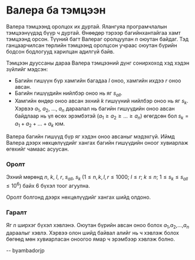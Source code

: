 Валера ба тэмцээн
=================
Валера тэмцээнд оролцох их дуртай. Ялангуяа програмчлалын тэмцээнүүдэд бүүр ч дуртай. Өнөөдөр тэрээр багийнхантайгаа хамт тэмцээнд орсон. Түүний багт Валераг оролцуулан $n$ оюутан байдаг. Тэд ганцаарчилсан төрлийн тэмцээнд оролцсон учраас оюутан бүрийн бодсон бодлогууд харилцан адилгүй байв.

Тэмцээн дууссаны дараа Валера тэмцээний дүнг сонирхоход хэд хэдэн зүйлийг мэдсэн:

 - Багийн гишүүн бүр хамгийн багадаа $l$ оноо, хамгийн ихдээ $r$ оноо авсан. 
 - Багийн гишүүдийн нийлбэр оноо нь яг $s_{all}$.
 - Хамгийн өндөр оноо авсан эхний $k$ гишүүний нийлбэр оноо нь яг $s_{k}$. Хэрвээ $a_1$, $a_2$, ..., $a_n$ дараалал нь багийн гишүүдийн оноо авсан байдлаар нь үл өсөх эрэмбэтэй ($a_1 ≥ a_2 ≥ ... ≥ a_n$) өгөгдсөн бол $s_{k} = a_{1} + a_{2} + ... + a_{k}$ юм. 

Валера багийн гишүүд бүр яг хэдэн оноо авсаныг мэдэхгүй. Иймд Валера дээрх нөхцөлүүдийг хангах багийн гишүүдийн оноог хувиарлаж өгөхийг чамаас асуусан.


### Оролт
Эхний мөрөнд $n$, $k$, $l$, $r$, $s_{all}$, $s_k$ ($1 ≤ n, k, l, r ≤ 1000$; $l ≤ r$; $k ≤ n$; $1 ≤ s_{k} ≤ s_{all} ≤ 10^6$) байх $6$ бүхэл тоог агуулна.

Оролт болгонд дээрх нөхцөлүүдийг хангах шийд олдоно.


### Гаралт
Яг $n$ ширхэг бүхэл хэвлэнэ. Оюутан бүрийн авсан оноо болох $a_1$,$a_2$,...,$a_n$ дараалыг хэвлэ. Хэрвээ олон шийд байвал алийг нь ч хэвлэж болох бөгөөд мөн хувиарласан оноогоо ямар ч эрэмбээр хэвлэж болно.

-- byambadorjp
